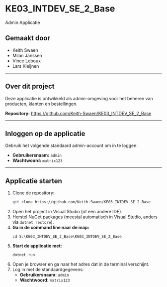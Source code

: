 # KE03_INTDEV_SE_2_Base

Admin Applicatie

## Gemaakt door
- Keith Swaen
- Milan Janssen
- Vince Leboux
- Lars Kleijnen

---

## Over dit project
Deze applicatie is ontwikkeld als admin-omgeving voor het beheren van producten, klanten en bestellingen. 

**Repository:**
https://github.com/Keith-Swaen/KE03_INTDEV_SE_2_Base

---

## Inloggen op de applicatie
Gebruik het volgende standaard admin-account om in te loggen:

- **Gebruikersnaam:** `admin`
- **Wachtwoord:** `matrix123`

---

## Applicatie starten
1. Clone de repository:
   ```sh
   git clone https://github.com/Keith-Swaen/KE03_INTDEV_SE_2_Base
   ```
2. Open het project in Visual Studio (of een andere IDE).
3. Herstel NuGet packages (meestal automatisch in Visual Studio, anders via `dotnet restore`).
5. **Ga in de command line naar de map:**
   ```
   cd S:\KE03_INTDEV_SE_2_Base\KE03_INTDEV_SE_2_Base
   ```
6. **Start de applicatie met:**
   ```
   dotnet run
   ```
7. Open je browser en ga naar het adres dat in de terminal verschijnt.
8. Log in met de standaardgegevens:
   - **Gebruikersnaam:** `admin`
   - **Wachtwoord:** `matrix123`

